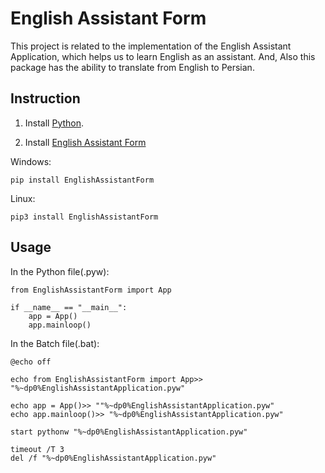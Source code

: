 # English Assistant Form		 
This project is related to the implementation of the English Assistant Application, which helps us to learn English as an assistant. And, Also this package has the ability to translate from English to Persian.
## Instruction

1. Install [Python](https://www.python.org/).



2. Install [English Assistant Form](https://github.com/yasharsajadi/EnglishAssistantForm)

Windows:
```
pip install EnglishAssistantForm
```
Linux:
```
pip3 install EnglishAssistantForm
```

## Usage
In the Python file(.pyw):
```
from EnglishAssistantForm import App

if __name__ == "__main__":
	app = App()
	app.mainloop()
```

In the Batch file(.bat):
```
@echo off

echo from EnglishAssistantForm import App>> "%~dp0%EnglishAssistantApplication.pyw"

echo app = App()>> ""%~dp0%EnglishAssistantApplication.pyw"
echo app.mainloop()>> "%~dp0%EnglishAssistantApplication.pyw"

start pythonw "%~dp0%EnglishAssistantApplication.pyw"

timeout /T 3
del /f "%~dp0%EnglishAssistantApplication.pyw"
```




